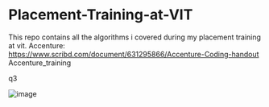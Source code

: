 # Placement-Training-at-VIT
This repo contains all the algorithms i covered during my placement training at vit.
Accenture: https://www.scribd.com/document/631295866/Accenture-Coding-handout
Accenture_training 

q3

![image](https://github.com/magickoo/VIT-Placement-Training/assets/114466835/b58b9b24-4f67-43ee-b6c2-3a721c78e266)




